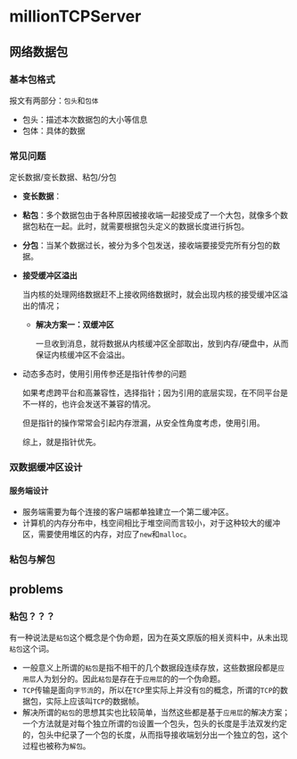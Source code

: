 # millionTCPServer

## 网络数据包

### 基本包格式

报文有两部分：`包头`和`包体`

* 包头：描述本次数据包的大小等信息
* 包体：具体的数据

### 常见问题

定长数据/变长数据、粘包/分包

* **变长数据**：

* **粘包**：多个数据包由于各种原因被接收端一起接受成了一个大包，就像多个数据包粘在一起。此时，就需要根据包头定义的数据长度进行拆包。

* **分包**：当某个数据过长，被分为多个包发送，接收端要接受完所有分包的数据。

* **接受缓冲区溢出**

  当内核的处理网络数据赶不上接收网络数据时，就会出现内核的接受缓冲区溢出的情况；

  * **解决方案一：双缓冲区**

    一旦收到消息，就将数据从内核缓冲区全部取出，放到内存/硬盘中，从而保证内核缓冲区不会溢出。

* 动态多态时，使用引用传参还是指针传参的问题

  如果考虑跨平台和高兼容性，选择指针；因为引用的底层实现，在不同平台是不一样的，也许会发送不兼容的情况。

  但是指针的操作常常会引起内存泄漏，从安全性角度考虑，使用引用。

  综上，就是指针优先。

### 双数据缓冲区设计

#### 服务端设计

* 服务端需要为每个连接的客户端都单独建立一个第二缓冲区。
* 计算机的内存分布中，栈空间相比于堆空间而言较小，对于这种较大的缓冲区，需要使用堆区的内存，对应了`new`和`malloc`。

### 粘包与解包

## problems

### 粘包？？？

有一种说法是`粘包`这个概念是个伪命题，因为在英文原版的相关资料中，从未出现`粘包`这个词。

* 一般意义上所谓的`粘包`是指不相干的几个数据段连续存放，这些数据段都是`应用层`人为划分的。因此`粘包`是存在于`应用层`的的一个伪命题。
* `TCP`传输是面向`字节流`的，所以在`TCP`里实际上并没有`包`的概念，所谓的`TCP`的数据包，实际上应该叫`TCP`的数据帧。
* 解决所谓的`粘包`的思想其实也比较简单，当然这些都是基于`应用层`的解决方案；一个方法就是对每个独立所谓的`包`设置一个包头，包头的长度是手法双发约定的，包头中纪录了一个包的长度，从而指导接收端划分出一个独立的包，这个过程也被称为`解包`。

